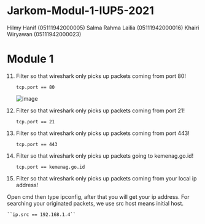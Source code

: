 # Jarkom-Modul-1-IUP5-2021

Hilmy Hanif         (05111942000005)
Salma Rahma Lailia  (05111942000016)
Khairi Wiryawan     (05111942000023)

# Module 1

11. Filter so that wireshark only picks up packets coming from port 80!

    ``tcp.port == 80``
    
    ![image](https://user-images.githubusercontent.com/73702347/134342478-9b623040-e4d9-4901-b455-ac4ebe92341d.png)

13. Filter so that wireshark only picks up packets coming from port 21!

     ``tcp.port == 21``
     
15. Filter so that wireshark only picks up packets coming from port 443!

     ``tcp.port == 443``
     
17. Filter so that wireshark only picks up packets going to kemenag.go.id!

     ``tcp.port == kemenag.go.id``
     
19. Filter so that wireshark only picks up packets coming from your local ip address!

Open cmd then type ipconfig, after that you will get your ip address. For searching your originated packets, we use src host means initial host.

    ``ip.src == 192.168.1.4``
